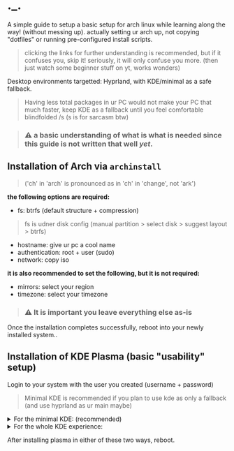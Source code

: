 # ._.

A simple guide to setup a basic setup for arch linux while learning along the way! (without messing up). actually setting ur arch up, not copying  "dotfiles" or running pre-configured install scripts.

> clicking the links for further understanding is recommended, but if it confuses you, skip it! seriously, it will only confuse you more. (then just watch some beginner stuff on yt, works wonders)

Desktop environments targetted: Hyprland, with KDE/minimal as a safe fallback.
> Having less total packages in ur PC would not make your PC that much faster, keep KDE as a fallback until you feel comfortable blindfolded /s (s is for sarcasm btw)

> ### ⚠️ a basic understanding of what is what is needed since this guide is not written that well _yet_.

## Installation of Arch via `archinstall`

> ('ch' in 'arch' is pronounced as in 'ch' in 'change', not 'ark')

**the following options are required:**
- fs: btrfs (default structure + compression)
> fs is udner disk config (manual partition > select disk > suggest layout > btrfs)
- hostname: give ur pc a cool name
- authentication: root + user (sudo)
- network: copy iso

**it is also recommended to set the following, but it is not required:**
- mirrors: select your region
- timezone: select your timezone

> ### ⚠️ It is important you leave everything else as-is

Once the installation completes successfully, reboot into your newly installed system..

## Installation of KDE Plasma (basic "usability" setup)

Login to your system with the user you created (username + password)

> Minimal KDE is recommended if you plan to use kde as only a fallback (and use hyprland as ur main maybe)

<details>
<summary>For the minimal KDE: (recommended)</summary>

base: [sddm](https://wiki.archlinux.org/title/SDDM) (login manager), [plasma](https://wiki.archlinux.org/title/KDE#:~:text=Alternatively%2C%20for%20a%20more%20minimal%20Plasma%20installation%2C%20install%20the%20plasma-desktop%20package.) (desktop environment), and [kitty](https://wiki.archlinux.org/title/Kitty) (terminal emulator)
```bash
sudo pacman -S sddm plasma-desktop kitty
```
> it will ask you to pick a package for jack, pick `pipewire-jack`, and pick `ffmpeg` for the media backend

> to enable the login manager, you will have to run (will take effect after reboot):
> ```bash
> sudo systemctl enable sddm
> ```

utils: [bluez](https://wiki.archlinux.org/title/Bluetooth) (bluetooth), [pipewire-pulse](https://wiki.archlinux.org/title/PipeWire#PulseAudio_clients) (bt audio), [plasma-pa](https://wiki.archlinux.org/title/KDE#Sound_applet_in_the_system_tray) + [bluedevil](https://wiki.archlinux.org/title/Bluetooth#Graphical#:~:text=Bluedevil) (kde plasma applet support for audio and bluetooth respectively)
```bash
sudo pacman -S bluez pipewire-pulse plasma-pa bluedevil
```

> to enable bluetooth, you will have to run (will take effect after reboot):
> ```bash
> sudo systemctl enable sddm
> ```

</details>

<details>
<summary>For the whole KDE experience:</summary>

the one universal package [`plasma`](https://wiki.archlinux.org/title/KDE#:~:text=the%20plasma%20group.) for the whole OOBE:
```bash
sudo pacman -S plasma
```
</details>

After installing plasma in either of these two ways, reboot.
